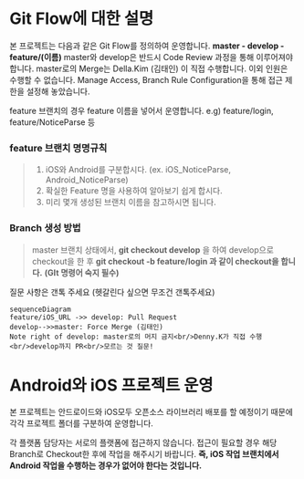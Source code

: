 # Git Flow에 대한 설명

본 프로젝트는 다음과 같은 Git Flow를 정의하여 운영합니다.
**master - develop - feature/(이름)**
master와 develop은 반드시 Code Review 과정을 통해 이루어져야 합니다.
master로의 Merge는 Della.Kim (김태인) 이 직접 수행합니다. 이외 인원은 수행할 수 없습니다.
Manage Access, Branch Rule Configuration을 통해 접근 제한을 설정해 놓았습니다.

feature 브랜치의 경우 feature 이름을 넣어서 운영합니다.
e.g) feature/login, feature/NoticeParse 등

### feature 브랜치 명명규칙
> 1. iOS와 Android를 구분합시다. (ex. iOS_NoticeParse, Android_NoticeParse)
> 2. 확실한 Feature 명을 사용하여 알아보기 쉽게 합시다.
> 3. 미리 몇개 생성된 브랜치 이름을 참고하시면 됩니다.

### Branch 생성 방법
> master 브랜치 상태에서,
> **git checkout develop**
> 을 하여 develop으로 checkout을 한 후
> **git checkout -b feature/login 과 같이 checkout을 합니다.** 
> **(GIt 명령어 숙지 필수)**

질문 사항은 갠톡 주세요 (헷갈린다 싶으면 무조건 갠톡주세요)

```mermaid
sequenceDiagram
feature/iOS_URL ->> develop: Pull Request
develop-->>master: Force Merge (김태인)
Note right of develop: master로의 머지 금지<br/>Denny.K가 직접 수행<br/>develop까지 PR<br/>모르는 것 질문!
```

# Android와 iOS 프로젝트 운영

본 프로젝트는 안드로이드와 iOS모두 오픈소스 라이브러리 배포를 할 예정이기 때문에 각각 프로젝트 폴더를 구분하여 운영합니다.

각 플랫폼 담당자는 서로의 플랫폼에 접근하지 않습니다. 접근이 필요할 경우 해당 Branch로 Checkout한 후에 작업을 해주시기 바랍니다.
**즉, iOS 작업 브랜치에서 Android 작업을 수행하는 경우가 없어야 한다는 것입니다.**
